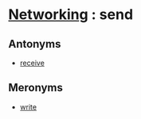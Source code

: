 # [Networking][1] : send

## Antonyms

  - [receive](receive.md)

## Meronyms

  - [write](write.md)

[1]: README.md
